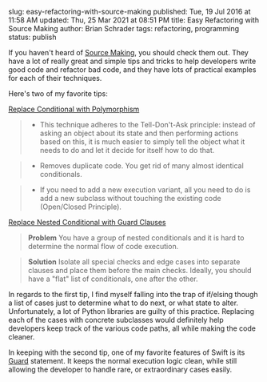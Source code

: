 slug: easy-refactoring-with-source-making
published: Tue, 19 Jul 2016 at 11:58 AM
updated: Thu, 25 Mar 2021 at 08:51 PM
title: Easy Refactoring with Source Making 
author: Brian Schrader
tags: refactoring, programming
status: publish

If you haven't heard of [Source Making][sm], you should check them out. They
have a lot of really great and simple tips and tricks to help developers write
good code and refactor bad code, and they have lots of practical examples for
each of their techniques.

Here's two of my favorite tips: 

[Replace Conditional with Polymorphism][poly]

> - This technique adheres to the Tell-Don't-Ask principle: instead of asking an
object about its state and then performing actions based on this, it is much
easier to simply tell the object what it needs to do and let it decide for
itself how to do that.

> - Removes duplicate code. You get rid of many almost identical conditionals.

> - If you need to add a new execution variant, all you need to do is add a new
subclass without touching the existing code (Open/Closed Principle). 

[Replace Nested Conditional with Guard Clauses][guard]

> **Problem**
> You have a group of nested conditionals and it is hard to determine the normal
flow of code execution.

> **Solution**
> Isolate all special checks and edge cases into separate clauses and place them
before the main checks. Ideally, you should have a "flat" list of conditionals,
one after the other.

In regards to the first tip, I find myself falling into the trap of if/elsing
though a list of cases just to determine what to do next, or what state to
alter. Unfortunately, a lot of Python libraries are guilty of this practice. 
Replacing each of the cases with concrete subclasses would definitely help 
developers keep track of the various code paths, all while making the code cleaner. 

In keeping with the second tip, one of my favorite features of Swift is its [Guard][sw-guard] statement. It keeps the normal execution logic clean, while still allowing the developer to handle rare, or extraordinary cases easily. 


[sw-guard]: https://thatthinginswift.com/guard-statement-swift/
[sm]: https://sourcemaking.com
[guard]: https://sourcemaking.com/refactoring/replace-nested-conditional-with-guard-clauses
[poly]: https://sourcemaking.com/refactoring/replace-conditional-with-polymorphism

